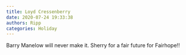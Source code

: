 ```yaml
---
title: Loyd Cressenberry
date: 2020-07-24 19:33:38
authors: Ripp
categories: Holiday
---
```


 Barry Manelow will never make it. Sherry for a fair future for Fairhope!!